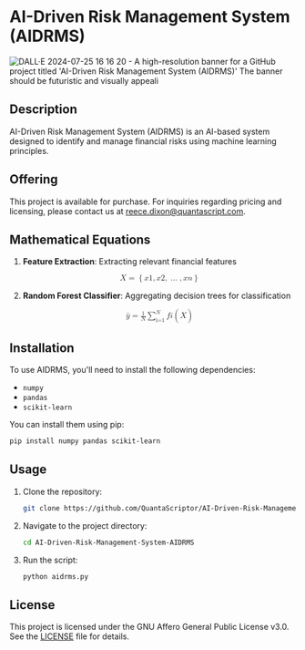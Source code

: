 
# AI-Driven Risk Management System (AIDRMS)
![DALL·E 2024-07-25 16 16 20 - A high-resolution banner for a GitHub project titled 'AI-Driven Risk Management System (AIDRMS)'  The banner should be futuristic and visually appeali](https://github.com/user-attachments/assets/a79e14f4-a3c6-44cc-b3e5-0ab5e3c52dde)

## Description
AI-Driven Risk Management System (AIDRMS) is an AI-based system designed to identify and manage financial risks using machine learning principles.

## Offering
This project is available for purchase. For inquiries regarding pricing and licensing, please contact us at [reece.dixon@quantascript.com](mailto:reece.dixon@quantascript.com).

## Mathematical Equations

1. **Feature Extraction**: Extracting relevant financial features

   <p align="center">
   <math xmlns="http://www.w3.org/1998/Math/MathML">
     <mrow>
       <mi>X</mi>
       <mo>=</mo>
       <mo>{</mo>
       <mi>x</mi>
       <msub>
         <mn>1</mn>
       </msub>
       <mo>,</mo>
       <mi>x</mi>
       <msub>
         <mn>2</mn>
       </msub>
       <mo>,</mo>
       <mo>...</mo>
       <mo>,</mo>
       <mi>x</mi>
       <msub>
         <mi>n</mi>
       </msub>
       <mo>}</mo>
     </mrow>
   </math>
   </p>

2. **Random Forest Classifier**: Aggregating decision trees for classification

   <p align="center">
   <math xmlns="http://www.w3.org/1998/Math/MathML">
     <mrow>
       <mover>
         <mi>y</mi>
         <mo>^</mo>
       </mover>
       <mo>=</mo>
       <mfrac>
         <mn>1</mn>
         <mi>N</mi>
       </mfrac>
       <mrow>
         <munderover>
           <mo>∑</mo>
           <mi>i=1</mi>
           <mi>N</mi>
         </munderover>
         <mi>f</mi>
         <msub>
           <mi>i</mi>
         </msub>
         <mo>(</mo>
         <mi>X</mi>
         <mo>)</mo>
       </mrow>
     </mrow>
   </math>
   </p>

## Installation
To use AIDRMS, you'll need to install the following dependencies:
- `numpy`
- `pandas`
- `scikit-learn`

You can install them using pip:
```bash
pip install numpy pandas scikit-learn
```

## Usage
1. Clone the repository:
   ```bash
   git clone https://github.com/QuantaScriptor/AI-Driven-Risk-Management-System-AIDRMS.git
   ```
2. Navigate to the project directory:
   ```bash
   cd AI-Driven-Risk-Management-System-AIDRMS
   ```
3. Run the script:
   ```bash
   python aidrms.py
   ```

## License
This project is licensed under the GNU Affero General Public License v3.0. See the [LICENSE](LICENSE) file for details.
